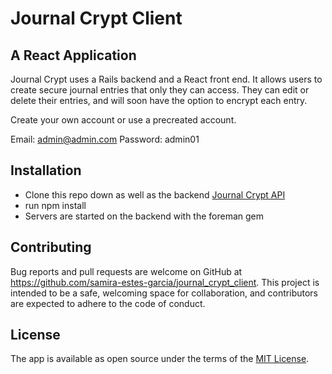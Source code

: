 # Journal Crypt Client

## A React Application

Journal Crypt uses a Rails backend and a React front end. It allows users to create secure journal entries that only they can access. They can edit or delete their entries, and will soon have the option to encrypt each entry.

Create your own account or use a precreated account.

Email: admin@admin.com Password: admin01

## Installation

- Clone this repo down as well as the backend [Journal Crypt API](https://github.com/samira-estes-garcia/journal_crypt_api)
- run npm install
- Servers are started on the backend with the foreman gem

## Contributing

Bug reports and pull requests are welcome on GitHub at https://github.com/samira-estes-garcia/journal_crypt_client. This project is intended to be a safe, welcoming space for collaboration, and contributors are expected to adhere to the code of conduct.

## License

The app is available as open source under the terms of the [MIT License](https://opensource.org/licenses/MIT).
